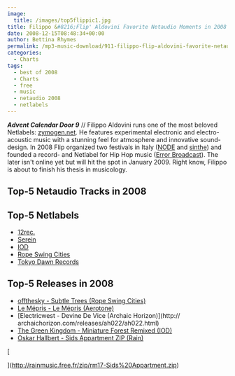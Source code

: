 ```yaml
---
image:
  title: /images/top5flippic1.jpg
title: Filippo &#8216;Flip' Aldovini Favorite Netaudio Moments in 2008
date: 2008-12-15T08:48:34+00:00
author: Bettina Rhymes
permalink: /mp3-music-download/911-filippo-flip-aldovini-favorite-netaudio-moments-in-2008
categories:
  - Charts
tags:
  - best of 2008
  - Charts
  - free
  - music
  - netaudio 2008
  - netlabels
---
```

***Advent Calendar Door 9*** // Filippo Aldovini runs one of the most beloved Netlabels: [zymogen.net](http://www.zymogen.net). He features experimental electronic and electro-acoustic music with a stunning feel for atmosphere and innovative sound-design. In 2008 Flip organized two festivals in Italy ([NODE](http://node-live.zymogen.net/) and [sinthe](http://www.sinthe.it/)) and founded a record- and Netlabel for Hip Hop music ([Error Broadcast](http://error-broadcast.com/)). The later isn't online yet but will hit the spot in January 2009. Right know, Filippo is about to finish his thesis in musicology.<!--more-->

## Top-5 Netaudio Tracks in 2008

## Top-5 Netlabels

  * [12rec.](http://12rec.net)
  * [Serein](http://serein.co.uk)
  * [IOD](http://semlabel.com/iod)
  * [Rope Swing Cities](http://ropeswingcities.com)
  * [Tokyo Dawn Records](http://tokyodawn.net)

## Top-5 Releases in 2008

  * [offthesky - Subtle Trees (Rope Swing Cities)](http://ropeswingcities.com/?p=126)
  * [Le Mépris - Le Mépris (Aerotone)](http://aerotone.300l600.de/index.php?id=2,95,0,0,1,0)
  * [Electricwest - Devine De Vice (Archaic Horizon)](http:// archaichorizon.com/releases/ah022/ah022.html)
  * [The Green Kingdom - Miniature Forest Remixed (IOD)](http://semlabel.com/iod/ep/IOD004/)
  * [Oskar Hallbert - Sids Appartment ZIP (Rain)](http://rainmusic.free.fr/zip/rm17-Sids%20Appartment.zip)

[
  
](http://rainmusic.free.fr/zip/rm17-Sids%20Appartment.zip)